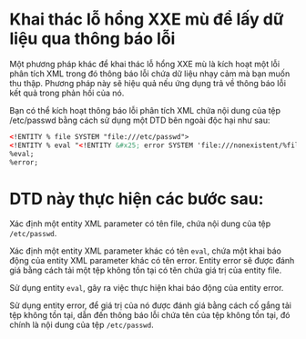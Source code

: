 # Khai thác lỗ hổng XXE mù để lấy dữ liệu qua thông báo lỗi

Một phương pháp khác để khai thác lỗ hổng XXE mù là kích hoạt một lỗi phân tích XML trong đó thông báo lỗi chứa dữ liệu nhạy cảm mà bạn muốn thu thập. Phương pháp này sẽ hiệu quả nếu ứng dụng trả về thông báo lỗi kết quả trong phản hồi của nó.

Bạn có thể kích hoạt thông báo lỗi phân tích XML chứa nội dung của tệp /etc/passwd bằng cách sử dụng một DTD bên ngoài độc hại như sau:

```xml
<!ENTITY % file SYSTEM "file:///etc/passwd">
<!ENTITY % eval "<!ENTITY &#x25; error SYSTEM 'file:///nonexistent/%file;'>">
%eval;
%error;
```

# DTD này thực hiện các bước sau:

Xác định một entity XML parameter có tên file, chứa nội dung của tệp `/etc/passwd`.

Xác định một entity XML parameter khác có tên `eval`, chứa một khai báo động của entity XML parameter khác có tên error. Entity error sẽ được đánh giá bằng cách tải một tệp không tồn tại có tên chứa giá trị của entity file.

Sử dụng entity `eval`, gây ra việc thực hiện khai báo động của entity error.

Sử dụng entity error, để giá trị của nó được đánh giá bằng cách cố gắng tải tệp không tồn tại, dẫn đến thông báo lỗi chứa tên của tệp không tồn tại, đó chính là nội dung của tệp `/etc/passwd`.
